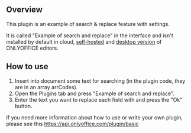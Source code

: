 ## Overview

This plugin is an example of search & replace feature with settings.

It is called "Example of search and replace" in the interface and isn't installed by default in cloud, [self-hosted](https://github.com/ONLYOFFICE/DocumentServer) and [desktop version](https://github.com/ONLYOFFICE/DesktopEditors) of ONLYOFFICE editors. 

## How to use

1. Insert into document some text for searching (in the plugin code, they are in an array arrCodes).
2. Open the Plugins tab and press "Example of search and replace".
3. Enter the text you want to replace each field with and press the "Ok" button.

If you need more information about how to use or write your own plugin, please see this https://api.onlyoffice.com/plugin/basic